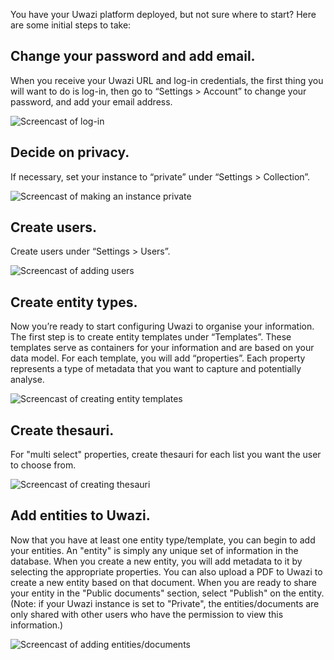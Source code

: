 You have your Uwazi platform deployed, but not sure where to start? Here are some initial steps to take:

## Change your password and add email.
When you receive your Uwazi URL and log-in credentials, the first thing you will want to do is log-in, then go to “Settings > Account” to change your password, and add your email address. 

![Screencast of log-in](http://g.recordit.co/1zHguH7lMl.gif)

## Decide on privacy.
If necessary, set your instance to “private” under “Settings > Collection”.

![Screencast of making an instance private](http://g.recordit.co/rzCp8Ufb4G.gif)

## Create users.
Create users under “Settings > Users”.

![Screencast of adding users](http://g.recordit.co/Hxmyd1rX47.gif)

## Create entity types.
Now you’re ready to start configuring Uwazi to organise your information. 
The first step is to create entity templates under “Templates”. 
These templates serve as containers for your information and are based on your data model. 
For each template, you will add “properties”. Each property represents a type of metadata that you want to capture and potentially analyse.

![Screencast of creating entity templates](http://g.recordit.co/sWJJ0X1BHp.gif)

## Create thesauri.
For "multi select" properties, create thesauri for each list you want the user to choose from.

![Screencast of creating thesauri](http://g.recordit.co/F45w2BxOtx.gif)

## Add entities to Uwazi.
Now that you have at least one entity type/template, you can begin to add your entities. An "entity" is simply any unique set of information in the database. When you create a new entity, you will add metadata to it by selecting the appropriate properties. 
You can also upload a PDF to Uwazi to create a new entity based on that document.
When you are ready to share your entity in the "Public documents" section, select "Publish" on the entity. (Note: if your Uwazi instance is set to "Private", the entities/documents are only shared with other users who have the permission to view this information.)

![Screencast of adding entities/documents](http://g.recordit.co/bj3LQjxeDa.gif)
